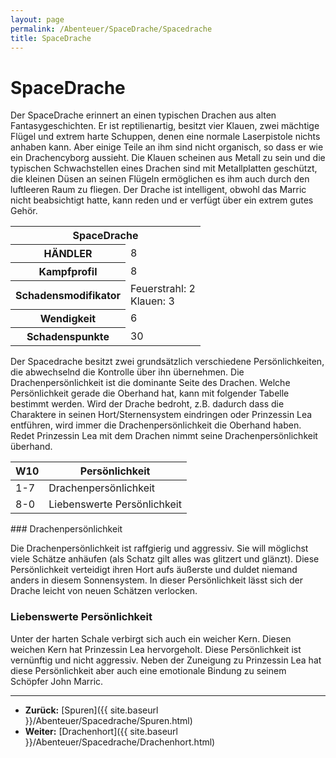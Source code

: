 ```yaml
---
layout: page
permalink: /Abenteuer/SpaceDrache/Spacedrache
title: SpaceDrache
---
```


# SpaceDrache

Der SpaceDrache erinnert an einen typischen Drachen aus alten Fantasygeschichten. Er ist reptilienartig, besitzt vier Klauen, zwei mächtige Flügel und extrem harte Schuppen, denen eine normale Laserpistole nichts anhaben kann. Aber einige Teile an ihm sind nicht organisch, so dass er wie ein Drachencyborg aussieht. Die Klauen scheinen aus Metall zu sein und die typischen Schwachstellen eines Drachen sind mit Metallplatten geschützt, die kleinen Düsen an seinen Flügeln ermöglichen es ihm auch durch den luftleeren Raum zu fliegen. Der Drache ist intelligent, obwohl das Marric nicht beabsichtigt hatte, kann reden und er verfügt über ein extrem gutes Gehör.

<table>
<tbody>
<tr><th colspan="2">SpaceDrache</th></tr>
<tr><th>HÄNDLER</th><td>8</td></tr>
<tr><th>Kampfprofil</th><td>8</td></tr>
<tr><th>Schadensmodifikator</th><td>Feuerstrahl: 2<br/>
Klauen: 3</td></tr>
<tr><th>Wendigkeit</th><td>6</td></tr>
<tr><th>Schadenspunkte</th><td>30</td></tr>
</tbody>
</table>
Der Spacedrache besitzt zwei grundsätzlich verschiedene Persönlichkeiten, die abwechselnd die Kontrolle über ihn übernehmen. Die Drachenpersönlichkeit ist die dominante Seite des Drachen. Welche Persönlichkeit gerade die Oberhand hat, kann mit folgender Tabelle bestimmt werden. Wird der Drache bedroht, z.B. dadurch dass die Charaktere in seinen Hort/Sternensystem eindringen oder Prinzessin Lea entführen, wird immer die Drachenpersönlichkeit die Oberhand haben. Redet Prinzessin Lea mit dem Drachen nimmt seine Drachenpersönlichkeit überhand.

<table>
<thead>
<tr><th>W10</th><th>Persönlichkeit</th></tr>
</thead>
<tbody>
<tr><td>1-7</td><td>Drachenpersönlichkeit</td></tr>
<tr><td>8-0</td><td>Liebenswerte Persönlichkeit</td></tr>
</tbody>
</table>
### Drachenpersönlichkeit

Die Drachenpersönlichkeit ist raffgierig und aggressiv. Sie will möglichst viele Schätze anhäufen (als Schatz gilt alles was glitzert und glänzt). Diese Persönlichkeit verteidigt ihren Hort aufs äußerste und duldet niemand anders in diesem Sonnensystem. In dieser Persönlichkeit lässt sich der Drache leicht von neuen Schätzen verlocken.

### Liebenswerte Persönlichkeit

Unter der harten Schale verbirgt sich auch ein weicher Kern. Diesen weichen Kern hat Prinzessin Lea hervorgeholt. Diese Persönlichkeit ist vernünftig und nicht aggressiv. Neben der Zuneigung zu Prinzessin Lea hat diese Persönlichkeit aber auch eine emotionale Bindung zu seinem Schöpfer John Marric.


***
- **Zurück:** [Spuren]({{ site.baseurl }}/Abenteuer/Spacedrache/Spuren.html)
- **Weiter:** [Drachenhort]({{ site.baseurl }}/Abenteuer/Spacedrache/Drachenhort.html)


